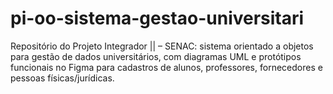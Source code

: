 # pi-oo-sistema-gestao-universitari
Repositório do Projeto Integrador || – SENAC: sistema orientado a objetos para gestão de dados universitários, com diagramas UML e protótipos funcionais no Figma para cadastros de alunos, professores, fornecedores e pessoas físicas/jurídicas.
